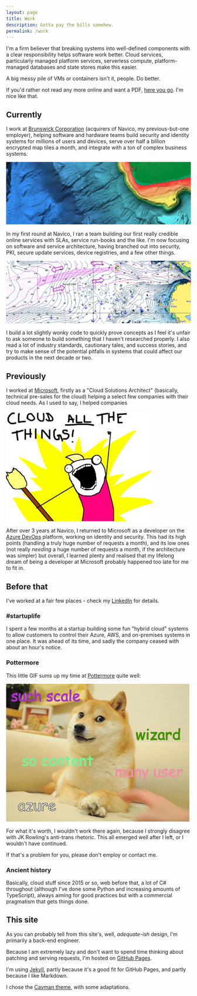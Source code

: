 ```yaml
---
layout: page
title: Work
description: Gotta pay the bills somehow.
permalink: /work
---
```


I'm a firm believer that breaking systems into well-defined components with a clear responsibility helps software work better. Cloud services, particularly managed platform services, serverless compute, platform-managed databases and state stores make this easier.

A big messy pile of VMs or containers isn't it, people. Do better.

If you'd rather not read any more online and want a PDF, [here you go](/CV.pdf). I'm nice like that.

## Currently

I work at [Brunswick Corporation](https://www.brunswick.com/) (acquirers of Navico, my previous-but-one employer), helping software and hardware teams build security and identity systems for millions of users and devices, serve over half a billion encrypted map tiles a month, and integrate with a ton of complex business systems.

![Shaded Relief maps](/images/work/shaded-relief.jpg "Example of shaded relief maps")

In my first round at Navico, I ran a team building our first really credible online services with SLAs, service run-books and the like. I'm now focusing on software and service architecture, having branched out into security, PKI, secure update services, device registries, and a few other things.

![Vector maps example](/images/work/vector-maps.jpg "Example of vector maps")

I build a lot slightly wonky code to quickly prove concepts as I feel it's unfair to ask someone to build something that I haven't researched properly. I also read a lot of industry standards, cautionary tales, and success stories, and try to make sense of the potential pitfalls in systems that could affect our products in the next decade or two.

## Previously

I worked at [Microsoft](https://www.microsoft.com), firstly as a "Cloud Solutions Architect" (basically, technical pre-sales for the cloud) helping a select few companies with their cloud needs. As I used to say, I helped companies

![Cloud all the things](/images/work/cloud-all-the-things.png "Cloud all the things!")

After over 3 years at Navico, I returned to Microsoft as a developer on the [Azure DevOps](https://dev.azure.com) platform, working on identity and security. This had its high points (handling a truly huge number of requests a month), and its low ones (not really *needing* a huge number of requests a month, if the architecture was simpler) but overall, I learned plenty and realised that my lifelong dream of being a developer at Microsoft probably happened too late for me to fit in.

## Before that

I've worked at a fair few places - check my [LinkedIn](https://www.linkedin.com/in/simonrolfmore) for details.

### #startuplife

I spent a few months at a startup building some fun "hybrid cloud" systems to allow customers to control their Azure, AWS, and on-premises systems in one place. It was ahead of its time, and sadly the company ceased with about an hour's notice.

### Pottermore

This little GIF sums up my time at [Pottermore](https://www.pottermore.com) quite well:

!["Doge meme GIF showing words related to my job at Pottermore"](/images/work/pottermore.gif "many wow, so 2013")

For what it's worth, I wouldn't work there again, because I strongly disagree with JK Rowling's anti-trans rhetoric. This all emerged well after I left, or I wouldn't have continued.

If that's a problem for you, please don't employ or contact me.

### Ancient history

Basically, cloud stuff since 2015 or so, web before that, a lot of C# throughout (although I've done some Python and increasing amounts of TypeScript), always aiming for good practices but with a commercial pragmatism that gets things done.

## This site

As you can probably tell from this site's, well, *adequate-ish* design, I'm primarily a back-end engineer.

Because I am extremely lazy and don't want to spend time thinking about patching and serving requests, I'm hosted on [GitHub Pages](https://pages.github.com).

I'm using [Jekyll](http://www.jekyllrb.com), partly because it's a good fit for GitHub Pages, and partly because I like Markdown.

I chose the [Cayman theme](https://pages-themes.github.io/cayman/), with some adaptations.
